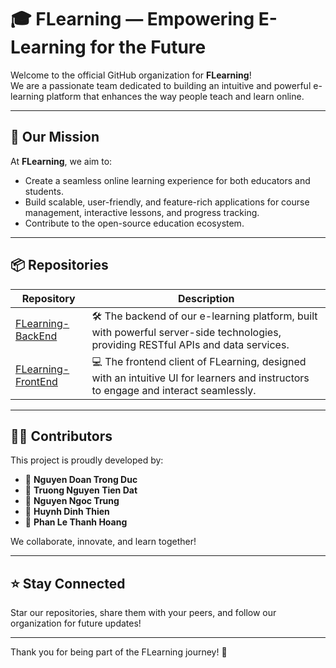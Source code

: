 # 🎓 FLearning — Empowering E-Learning for the Future

Welcome to the official GitHub organization for **FLearning**!  
We are a passionate team dedicated to building an intuitive and powerful e-learning platform that enhances the way people teach and learn online.

---

## 🚀 Our Mission

At **FLearning**, we aim to:
- Create a seamless online learning experience for both educators and students.
- Build scalable, user-friendly, and feature-rich applications for course management, interactive lessons, and progress tracking.
- Contribute to the open-source education ecosystem.

---

## 📦 Repositories

| Repository | Description |
|------------|-------------|
| [FLearning-BackEnd](https://github.com/FLearningg/FLearning_BE) | 🛠️ The backend of our e-learning platform, built with powerful server-side technologies, providing RESTful APIs and data services. |
| [FLearning-FrontEnd](https://github.com/FLearningg/FLearning_FE) | 💻 The frontend client of FLearning, designed with an intuitive UI for learners and instructors to engage and interact seamlessly. |

---

## 👨‍💻 Contributors

This project is proudly developed by:

- 👤 **Nguyen Doan Trong Duc**
- 👤 **Truong Nguyen Tien Dat**
- 👤 **Nguyen Ngoc Trung**
- 👤 **Huynh Dinh Thien**
- 👤 **Phan Le Thanh Hoang**

We collaborate, innovate, and learn together!

---

## ⭐ Stay Connected

Star our repositories, share them with your peers, and follow our organization for future updates!

---

Thank you for being part of the FLearning journey! 🎉
